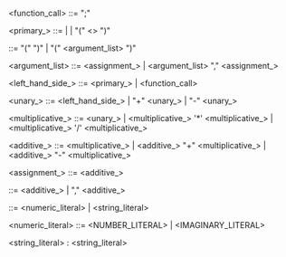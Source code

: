 
<function_call>  ::= <IDENTIFIER> <arguments> ";"

<primary_<expression>> ::= <IDENTIFIER> | <literal> | "(" <<expression>> ")"

<arguments> ::= "(" ")" | "(" <argument_list> ")"

<argument_list> ::= <assignment_<expression>> | <argument_list> "," <assignment_<expression>>

<left_hand_side_<expression>> ::= <primary_<expression>> | <function_call> 

<unary_<expression>> ::= <left_hand_side_<expression>> | "+" <unary_<expression>> | "-" <unary_<expression>>    
    
<multiplicative_<expression>> ::= <unary_<expression>> | <multiplicative_<expression>> '*' <multiplicative_<expression>> | <multiplicative_<expression>> '/' <multiplicative_<expression>>

<additive_<expression>> ::= <multiplicative_<expression>> | <additive_<expression>> "+" <multiplicative_<expression>> | <additive_<expression>> "-" <multiplicative_<expression>>

<assignment_<expression>> ::= <additive_<expression>>

<expression> ::= <additive_<expression>> | <expression> "," <additive_<expression>>

<literal> ::= <numeric_literal> | <string_literal>

<numeric_literal> ::= <NUMBER_LITERAL> | <IMAGINARY_LITERAL>

<string_literal> : <string_literal>
